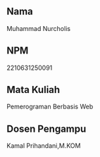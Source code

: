 ## Nama
Muhammad Nurcholis

## NPM
2210631250091

## Mata Kuliah
Pemerograman Berbasis Web

## Dosen Pengampu
Kamal Prihandani,M.KOM
